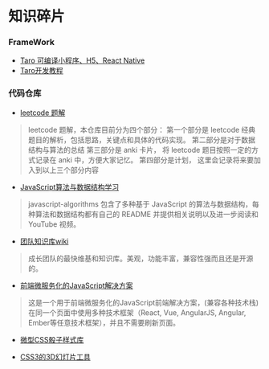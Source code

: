 # 知识碎片

### FrameWork
- [Taro 可编译小程序、H5、React Native](https://github.com/gkl2013/taro)
- [Taro开发教程](https://blog.csdn.net/museions/article/details/84132708)

### 代码仓库
- [leetcode 题解](https://github.com/azl397985856/leetcode)
>leetcode 题解，本仓库目前分为四个部分：
第一个部分是 leetcode 经典题目的解析，包括思路，关键点和具体的代码实现。
第二部分是对于数据结构与算法的总结
第三部分是 anki 卡片， 将 leetcode 题目按照一定的方式记录在 anki 中，方便大家记忆。
第四部分是计划， 这里会记录将来要加入到以上三个部分内容

- [JavaScript算法与数据结构学习](https://github.com/trekhleb/javascript-algorithms)
> javascript-algorithms 包含了多种基于 JavaScript 的算法与数据结构，每种算法和数据结构都有自己的 README 并提供相关说明以及进一步阅读和 YouTube 视频。

- [团队知识库wiki](https://github.com/outline/outline)
> 成长团队的最快维基和知识库。美观，功能丰富，兼容性强而且还是开源的。

- [前端微服务化的JavaScript解决方案](https://github.com/CanopyTax/single-spa)
> 这是一个用于前端微服务化的JavaScript前端解决方案，(兼容各种技术栈)在同一个页面中使用多种技术框架（React, Vue, AngularJS, Angular, Ember等任意技术框架），并且不需要刷新页面。

- [微型CSS骰子样式库](https://github.com/diafygi/dice-css)

- [CSS3的3D幻灯片工具](https://github.com/hakimel/reveal.js)

